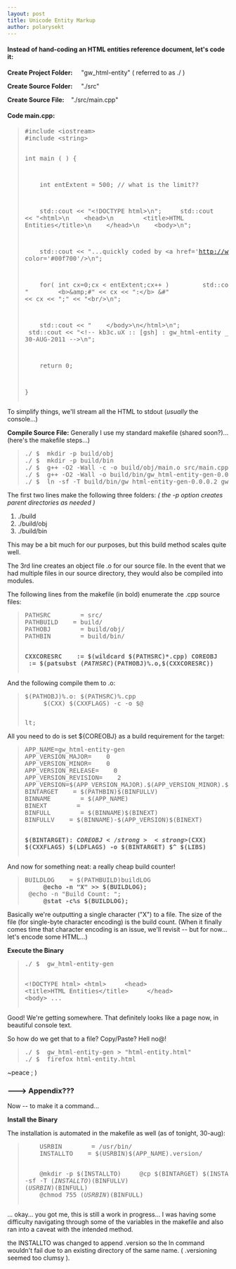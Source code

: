 ```yaml
---
layout: post
title: Unicode Entity Markup
author: polarysekt
---
```


<h4>Instead of hand-coding an HTML entities reference document, let's code it:</h4>
<strong>Create Project Folder:</strong>     "gw_html-entity" ( referred to as ./ )

<strong>Create Source Folder:</strong>     "./src"

<strong>Create Source File:</strong>    "./src/main.cpp"
<h4>Code main.cpp:</h4>
<blockquote>
<pre>#include &lt;iostream&gt;
#include &lt;string&gt;

int main ( ) {

    int entExtent = 500;   // what is the limit??

    std::cout &lt;&lt; "&lt;!DOCTYPE html&gt;\n";
    std::cout &lt;&lt; "&lt;html&gt;\n    &lt;head&gt;\n        &lt;title&gt;HTML Entities&lt;/title&gt;\n    &lt;/head&gt;\n    &lt;body&gt;\n";

    std::cout &lt;&lt; "...quickly coded by &lt;a href='http://www.kb3c.co.nr/'&gt;[gsh]&lt;/a&gt;&lt;hr color='#00f700'/&gt;\n";

    for( int cx=0;cx &lt; entExtent;cx++ )
        std::cout &lt;&lt; "        &lt;b&gt;&amp;amp;#" &lt;&lt; cx &lt;&lt; ":&lt;/b&gt; &amp;#" &lt;&lt; cx &lt;&lt; ";" &lt;&lt; "&lt;br/&gt;\n";

    std::cout &lt;&lt; "    &lt;/body&gt;\n&lt;/html&gt;\n";
    std::cout &lt;&lt; "&lt;!-- kb3c.uX :: [gsh] : gw_html-entity _ 30-AUG-2011 --&gt;\n";

    return 0;

}</pre>
</blockquote>
To simplify things, we'll stream all the HTML to stdout (<em>usually</em> the console...)

<strong>Compile Source File:</strong>
Generally I use my standard makefile (shared soon?)...
(here's the makefile steps...)
<blockquote>
<pre>./ $  mkdir -p build/obj
./ $  mkdir -p build/bin
./ $  g++ -O2 -Wall -c -o build/obj/main.o src/main.cpp
./ $  g++ -O2 -Wall -o build/bin/gw_html-entity-gen-0.0.0.2 build/obj/main.o
./ $  ln -sf -T build/bin/gw_html-entity-gen-0.0.0.2 gw_html-entity-gen</pre>
</blockquote>
The first two lines make the following three folders:
<em>( the -p option creates parent directories as needed )</em>
<ol>
 	<li>./build</li>
 	<li>./build/obj</li>
 	<li>./build/bin</li>
</ol>
This may be a bit much for our purposes, but this build method scales quite well.

The 3rd line creates an object file .o for our source file.
In the event that we had multiple files in our source directory, they would also be compiled into modules.

The following lines from the makefile (in bold) enumerate the .cpp source files:
<blockquote>
<pre>PATHSRC        = src/
PATHBUILD    = build/
PATHOBJ        = build/obj/
PATHBIN        = build/bin/

<strong>CXXCORESRC    := $(wildcard $(PATHSRC)*.cpp) COREOBJ        := $(patsubst $(PATHSRC)%.cpp,$(PATHOBJ)%.o,$(CXXCORESRC))</strong></pre>
</blockquote>
And the following compile them to .o:
<blockquote>
<pre>$(PATHOBJ)%.o: $(PATHSRC)%.cpp
 <strong><strong>    </strong></strong>$(CXX) $(CXXFLAGS) -c -o $@</pre>
<pre></pre>
<pre>lt;</pre>
</blockquote>
All you need to do is set ${COREOBJ} as a build requirement for the target:
<blockquote>
<pre>APP_NAME=gw_html-entity-gen
APP_VERSION_MAJOR=    0
APP_VERSION_MINOR=    0
APP_VERSION_RELEASE=    0
APP_VERSION_REVISION=    2
APP_VERSION=$(APP_VERSION_MAJOR).$(APP_VERSION_MINOR).$(APP_VERSION_RELEASE).$(APP_VERSION_REVISION)
BINTARGET    = $(PATHBIN)$(BINFULLV)
BINNAME        = $(APP_NAME)
BINEXT        =
BINFULL        = $(BINNAME)$(BINEXT)
BINFULLV    = $(BINNAME)-$(APP_VERSION)$(BINEXT)

<strong>$(BINTARGET): ${COREOBJ} </strong>
<strong>    $(CXX) $(CXXFLAGS) $(LDFLAGS) -o $(BINTARGET) $^ $(LIBS)</strong></pre>
</blockquote>
And now for something neat: a really cheap build counter!
<blockquote>
<pre>BUILDLOG    = $(PATHBUILD)buildLOG
 <strong>    @echo -n "X" &gt;&gt; $(BUILDLOG);</strong>
 @echo -n "Build Count: ";
 <strong>    @stat -c%s $(BUILDLOG);</strong></pre>
</blockquote>
Basically we're outputting a single character ("X") to a file. The size of the file (for single-byte character encoding) is the build count. (When it finally comes time that character encoding is an issue, we'll revisit -- but for now... let's encode some HTML...)

<strong>Execute the Binary</strong>
<blockquote>
<pre>./ $  gw_html-entity-gen

&lt;!DOCTYPE html&gt;
&lt;html&gt;
    &lt;head&gt;
        &lt;title&gt;HTML Entities&lt;/title&gt;
    &lt;/head&gt;
    &lt;body&gt;
...</pre>
</blockquote>
Good! We're getting somewhere. That definitely looks like a page now, in beautiful console text.

So how do we get that to a file? Copy/Paste? Hell no@!
<blockquote>
<pre>./ $  gw_html-entity-gen &gt; "html-entity.html"
./ $  firefox html-entity.html</pre>
</blockquote>
~peace ; )
<h3>---&gt; Appendix???</h3>
Now -- to make it a command...

<strong>Install the Binary</strong>

The installation is automated in the makefile as well (as of tonight, 30-aug):
<blockquote>
<pre>    USRBIN        = /usr/bin/
    INSTALLTO    = $(USRBIN)$(APP_NAME).version/

    @mkdir -p $(INSTALLTO)
    @cp $(BINTARGET) $(INSTALLTO)
    @ln -sf -T $(INSTALLTO)$(BINFULLV) $(USRBIN)$(BINFULL)
    @chmod 755 $(USRBIN)$(BINFULL)</pre>
</blockquote>
... okay... you got me, this is still a work in progress... I was having some difficulty navigating through some of the variables in the makefile and also ran into a caveat with the intended method.

the INSTALLTO was changed to append .version so the ln command wouldn't fail due to an existing directory of the same name. ( .versioning seemed too clumsy ).